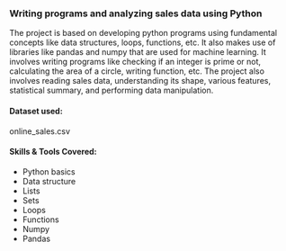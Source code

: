 ### Writing programs and analyzing sales data using Python

The project is based on developing python programs using fundamental concepts like data structures, loops, functions, etc. It also makes use of libraries like pandas and numpy that are used for machine learning. It involves writing programs like checking if an integer is prime or not, calculating the area of a circle, writing function, etc. The project also involves reading sales data, understanding its shape, various features, statistical summary, and performing data manipulation.

#### Dataset used: 

online_sales.csv


#### Skills & Tools Covered:
 
- Python basics
- Data structure
- Lists
- Sets
- Loops
- Functions
- Numpy
- Pandas
